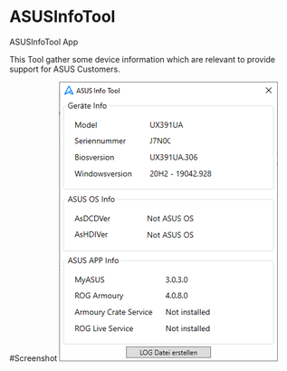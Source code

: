 # ASUSInfoTool
ASUSInfoTool App

This Tool gather some device information which are relevant to provide support for ASUS Customers.

#Screenshot
![App](/screenshot/app.png?raw=true "App")
